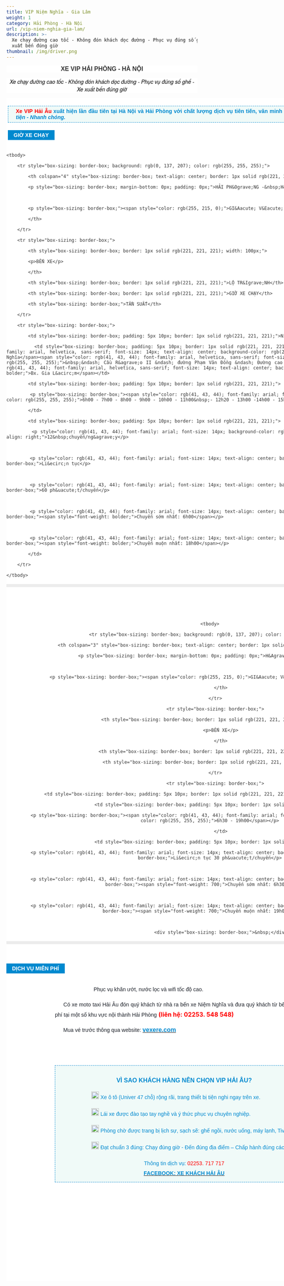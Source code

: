 ```yaml
---
title: VIP Niệm Nghĩa - Gia Lâm
weight: 1
category: Hải Phòng - Hà Nội
url: /vip-niem-nghia-gia-lam/
description: >-
  Xe chạy đường cao tốc - Không đón khách dọc đường - Phục vụ đúng số ghế - Xe
  xuất bến đúng giờ
thumbnail: /img/driver.png
---
```

<p style="box-sizing: border-box; color: rgb(51, 51, 51); font-family: -apple-system, BlinkMacSystemFont, &quot;avenir next&quot;, avenir, &quot;helvetica neue&quot;, helvetica, ubuntu, roboto, noto, &quot;segoe ui&quot;, arial, sans-serif; font-size: 14px; background-color: rgb(255, 255, 255); text-align: center;"><span style="font-size: 16px;"><span style="font-family: arial, helvetica, sans-serif;"><span style="font-weight: bolder;">XE VIP&nbsp;HẢI PH&Ograve;NG - H&Agrave; NỘI</span></span></span></p>



<p style="box-sizing: border-box; color: rgb(51, 51, 51); font-family: -apple-system, BlinkMacSystemFont, &quot;avenir next&quot;, avenir, &quot;helvetica neue&quot;, helvetica, ubuntu, roboto, noto, &quot;segoe ui&quot;, arial, sans-serif; font-size: 14px; background-color: rgb(255, 255, 255); text-align: center;"><span style="font-family: arial, helvetica, sans-serif;"><em style="font-family: &quot;Helvetica Neue&quot;, Helvetica, Arial, sans-serif;"><span style="color: rgb(0, 0, 0);">Xe chạy đường cao tốc - Kh&ocirc;ng đ&oacute;n kh&aacute;ch dọc đường - Phục vụ đ&uacute;ng số ghế - Xe xuất bến đ&uacute;ng giờ</span></em></span></p>



<div class="itemContainer itemContainerLast" style="box-sizing: border-box; color: rgb(51, 51, 51); font-family: -apple-system, BlinkMacSystemFont, &quot;avenir next&quot;, avenir, &quot;helvetica neue&quot;, helvetica, ubuntu, roboto, noto, &quot;segoe ui&quot;, arial, sans-serif; font-size: 14px; text-align: justify; background: rgb(255, 255, 255); border: 0px; outline: 0px; vertical-align: baseline; margin: 0px; padding: 0px; float: left;">

<div class="catItemView groupLeading" style="box-sizing: border-box; border: 0px; outline: 0px; vertical-align: baseline; background-image: initial; background-position: initial; background-size: initial; background-repeat: initial; background-attachment: initial; background-origin: initial; background-clip: initial; margin: 0px; padding: 4px;">

<div class="catItemHeader" style="box-sizing: border-box; border: 0px; outline: 0px; vertical-align: baseline; background-image: initial; background-position: initial; background-size: initial; background-repeat: initial; background-attachment: initial; background-origin: initial; background-clip: initial; margin: 0px; padding: 0px;">

<p style="box-sizing: border-box; margin-top: 16px; margin-bottom: 20px; padding: 5px 20px; border: 1px dashed rgb(0, 137, 207); background: none 0px 0px repeat scroll rgb(240, 250, 248);"><span style="font-family: arial, helvetica, sans-serif;"><span style="color: rgb(255, 0, 0); font-weight: 700;">Xe VIP&nbsp;Hải &Acirc;u</span><span style="color: rgb(0, 137, 207); font-weight: 700;">&nbsp;xuất&nbsp;hiện lần đầu ti&ecirc;n tại H&agrave; Nội v&agrave; Hải Ph&ograve;ng với chất lượng dịch vụ ti&ecirc;n tiến, văn minh v&agrave; lu&ocirc;n n&acirc;ng cao khẩu hiệu:&nbsp;<em>Đ&uacute;ng giờ - Thuận tiện - Nhanh ch&oacute;ng.</em></span></span></p>

</div>



<div style="box-sizing: border-box; font-family: arial; font-size: 16px; background: rgb(0, 137, 207); padding: 5px 15px; margin: 15px 0px; color: rgb(255, 255, 255); display: table;"><span style="font-size: 14px;"><span style="font-family: arial, helvetica, sans-serif;"><span style="font-weight: bolder;">GIỜ XE CHẠY</span></span></span></div>

</div>



<table style="box-sizing: border-box; color: rgb(41, 43, 44); border: 4px solid rgb(236, 236, 236); font-family: arial; text-align: center; width: 800px;">

	<tbody>

		<tr style="box-sizing: border-box; background: rgb(0, 137, 207); color: rgb(255, 255, 255);">

			<th colspan="4" style="box-sizing: border-box; text-align: center; border: 1px solid rgb(221, 221, 221); width: 100px;">

			<p style="box-sizing: border-box; margin-bottom: 0px; padding: 0px;">HẢI PH&Ograve;NG -&nbsp;H&Agrave; NỘI</p>



			<p style="box-sizing: border-box;"><span style="color: rgb(255, 215, 0);">GI&Aacute; V&Eacute;: 100.000Đ/NGƯỜI/LƯỢT</span></p>

			</th>

		</tr>

		<tr style="box-sizing: border-box;">

			<th style="box-sizing: border-box; border: 1px solid rgb(221, 221, 221); width: 100px;">

			<p>BẾN XE</p>

			</th>

			<th style="box-sizing: border-box; border: 1px solid rgb(221, 221, 221);">LỘ TR&Igrave;NH</th>

			<th style="box-sizing: border-box; border: 1px solid rgb(221, 221, 221);">GIỜ XE CHẠY</th>

			<th style="box-sizing: border-box;">TẦN SUẤT</th>

		</tr>

		<tr style="box-sizing: border-box;">

			<td style="box-sizing: border-box; padding: 5px 10px; border: 1px solid rgb(221, 221, 221);">Niệm Nghĩa</td>

			<td style="box-sizing: border-box; padding: 5px 10px; border: 1px solid rgb(221, 221, 221);"><span style="color: rgb(41, 43, 44); font-family: arial, helvetica, sans-serif; font-size: 14px; text-align: center; background-color: rgb(255, 255, 255); font-weight: bolder;">Bx. Niệm Nghĩa</span><span style="color: rgb(41, 43, 44); font-family: arial, helvetica, sans-serif; font-size: 14px; text-align: center; background-color: rgb(255, 255, 255);">&nbsp;&ndash; Cầu R&agrave;o II &ndash; đường Phạm Văn Đồng &ndash; Đường cao tốc 5B &ndash;&nbsp;</span><span style="color: rgb(41, 43, 44); font-family: arial, helvetica, sans-serif; font-size: 14px; text-align: center; background-color: rgb(255, 255, 255); font-weight: bolder;">Bx. Gia L&acirc;m</span></td>

			<td style="box-sizing: border-box; padding: 5px 10px; border: 1px solid rgb(221, 221, 221);">

			<p style="box-sizing: border-box;"><span style="color: rgb(41, 43, 44); font-family: arial; font-size: 14px; text-align: center; background-color: rgb(255, 255, 255);">6h00 - 7h00 - 8h00 - 9h00 - 10h00 - 11h00&nbsp;- 12h20 - 13h00 -14h00 - 15h00 - 16h00 - 17h00 - 18h00</span></p>

			</td>

			<td style="box-sizing: border-box; padding: 5px 10px; border: 1px solid rgb(221, 221, 221);">

			<p style="color: rgb(41, 43, 44); font-family: arial; font-size: 14px; background-color: rgb(255, 255, 255); box-sizing: border-box; text-align: right;">12&nbsp;chuyến/ng&agrave;y</p>



			<p style="color: rgb(41, 43, 44); font-family: arial; font-size: 14px; text-align: center; background-color: rgb(255, 255, 255); box-sizing: border-box;">Li&ecirc;n tục</p>



			<p style="color: rgb(41, 43, 44); font-family: arial; font-size: 14px; text-align: center; background-color: rgb(255, 255, 255); box-sizing: border-box;">60 ph&uacute;t/chuyến</p>



			<p style="color: rgb(41, 43, 44); font-family: arial; font-size: 14px; text-align: center; background-color: rgb(255, 255, 255); box-sizing: border-box;"><span style="font-weight: bolder;">Chuyến sớm nhất: 6h00</span></p>



			<p style="color: rgb(41, 43, 44); font-family: arial; font-size: 14px; text-align: center; background-color: rgb(255, 255, 255); box-sizing: border-box;"><span style="font-weight: bolder;">Chuyến muộn nhất: 18h00</span></p>

			</td>

		</tr>

	</tbody>

</table>



<div style="box-sizing: border-box; font-family: &quot;Helvetica Neue&quot;, Helvetica, Arial, sans-serif;">&nbsp;</div>



<div style="box-sizing: border-box; font-family: &quot;Helvetica Neue&quot;, Helvetica, Arial, sans-serif;">&nbsp;</div>



<div style="box-sizing: border-box; font-family: &quot;Helvetica Neue&quot;, Helvetica, Arial, sans-serif;">&nbsp;</div>



<div style="box-sizing: border-box; font-family: &quot;Helvetica Neue&quot;, Helvetica, Arial, sans-serif; text-align: center;">

<table style="box-sizing: border-box; color: rgb(41, 43, 44); border: 4px solid rgb(236, 236, 236); font-family: arial; width: 800px;">

	<tbody>

		<tr style="box-sizing: border-box; background: rgb(0, 137, 207); color: rgb(255, 255, 255);">

			<th colspan="3" style="box-sizing: border-box; text-align: center; border: 1px solid rgb(221, 221, 221); width: 170px;">

			<p style="box-sizing: border-box; margin-bottom: 0px; padding: 0px;">H&Agrave; NỘI - HẢI PH&Ograve;NG</p>



			<p style="box-sizing: border-box;"><span style="color: rgb(255, 215, 0);">GI&Aacute; V&Eacute;: 100.000Đ/NGƯỜI/LƯỢT</span></p>

			</th>

		</tr>

		<tr style="box-sizing: border-box;">

			<th style="box-sizing: border-box; border: 1px solid rgb(221, 221, 221); width: 170px;">

			<p>BẾN XE</p>

			</th>

			<th style="box-sizing: border-box; border: 1px solid rgb(221, 221, 221);">GIỜ XE CHẠY</th>

			<th style="box-sizing: border-box; border: 1px solid rgb(221, 221, 221);">TẦN SUẤT</th>

		</tr>

		<tr style="box-sizing: border-box;">

			<td style="box-sizing: border-box; padding: 5px 10px; border: 1px solid rgb(221, 221, 221);">Gia L&acirc;m -&nbsp; Niệm Nghĩa</td>

			<td style="box-sizing: border-box; padding: 5px 10px; border: 1px solid rgb(221, 221, 221);">

			<p style="box-sizing: border-box;"><span style="color: rgb(41, 43, 44); font-family: arial; font-size: 14px; text-align: center; background-color: rgb(255, 255, 255);">6h30 - 19h00</span></p>

			</td>

			<td style="box-sizing: border-box; padding: 5px 10px; border: 1px solid rgb(221, 221, 221);">

			<p style="color: rgb(41, 43, 44); font-family: arial; font-size: 14px; text-align: center; background-color: rgb(255, 255, 255); box-sizing: border-box;">Li&ecirc;n tục 30 ph&uacute;t/chuyến</p>



			<p style="color: rgb(41, 43, 44); font-family: arial; font-size: 14px; text-align: center; background-color: rgb(255, 255, 255); box-sizing: border-box;"><span style="font-weight: 700;">Chuyến sớm nhất: 6h30</span></p>



			<p style="color: rgb(41, 43, 44); font-family: arial; font-size: 14px; text-align: center; background-color: rgb(255, 255, 255); box-sizing: border-box;"><span style="font-weight: 700;">Chuyến muộn nhất: 19h00</span></p>



			<div style="box-sizing: border-box;">&nbsp;</div>



</table>



<p style="box-sizing: border-box;">&nbsp;</p>



<div style="box-sizing: border-box; font-family: -apple-system, BlinkMacSystemFont, &quot;avenir next&quot;, avenir, &quot;helvetica neue&quot;, helvetica, ubuntu, roboto, noto, &quot;segoe ui&quot;, arial, sans-serif; text-align: justify;">

<div style="box-sizing: border-box; font-family: arial; font-size: 16px; background: rgb(0, 137, 207); padding: 5px 15px; margin: 15px 0px; color: rgb(255, 255, 255); display: table;"><span style="font-size: 14px;"><span style="font-family: arial, helvetica, sans-serif;"><span style="font-weight: bolder;">DỊCH VỤ MIỄN PH&Iacute;</span></span></span></div>

</div>



<div style="box-sizing: border-box; font-family: -apple-system, BlinkMacSystemFont, &quot;avenir next&quot;, avenir, &quot;helvetica neue&quot;, helvetica, ubuntu, roboto, noto, &quot;segoe ui&quot;, arial, sans-serif;">

<div class="f6 ph3 ph6-l center darkblue" style="box-sizing: border-box; padding-left: 8rem; padding-right: 8rem; margin-left: auto; margin-right: auto; font-family: -apple-system, BlinkMacSystemFont, &quot;avenir next&quot;, avenir, &quot;helvetica neue&quot;, helvetica, ubuntu, roboto, noto, &quot;segoe ui&quot;, arial, sans-serif;">

<div class="fl w-100 w-70-l tj ph0 ph0-l" style="box-sizing: border-box; float: left; width: 816.891px; padding-left: 0px; padding-right: 0px; text-align: justify;">

<div id="itemListPrimary" style="box-sizing: border-box; outline: 0px; line-height: 26px; max-width: 100%; background-image: initial; background-position: initial; background-size: initial; background-repeat: initial; background-attachment: initial; background-origin: initial; background-clip: initial; border: 0px; vertical-align: baseline; margin: 0px; padding: 0px;">

<p style="color: rgb(35, 31, 32); font-size: 0.875rem; box-sizing: border-box; font-family: Arial; outline: none; margin-bottom: 0px; margin-left: 80px; padding: 0px; line-height: 26px; max-width: 100%;"><span class="_5mfr _47e3" style="line-height: 0; vertical-align: middle; margin: 0px 1px; font-family: Helvetica, Arial, sans-serif; color: rgb(29, 33, 41); font-size: 14px; background-color: rgb(255, 255, 255);"><img alt="" class="img" height="16" role="presentation" src="https://static.xx.fbcdn.net/images/emoji.php/v9/f8d/1/16/2611.png" style="border: 0px; vertical-align: -3px;" width="16" /><span class="_7oe" style="display: inline-block; font-size: 0px; width: 0px; font-family: inherit;">☑️</span></span><span style="color: rgb(29, 33, 41); font-family: Helvetica, Arial, sans-serif; font-size: 14px; background-color: rgb(255, 255, 255);">&nbsp;Phục vụ khăn ướt, nước lọc v&agrave; wifi tốc độ cao.</span><br style="color: rgb(29, 33, 41); font-family: Helvetica, Arial, sans-serif; font-size: 14px; background-color: rgb(255, 255, 255);" />

<span class="_5mfr _47e3" style="line-height: 0; vertical-align: middle; margin: 0px 1px; font-family: Helvetica, Arial, sans-serif; color: rgb(29, 33, 41); font-size: 14px; background-color: rgb(255, 255, 255);"><img alt="" class="img" height="16" role="presentation" src="https://static.xx.fbcdn.net/images/emoji.php/v9/f8d/1/16/2611.png" style="border: 0px; vertical-align: -3px;" width="16" /><span class="_7oe" style="display: inline-block; font-size: 0px; width: 0px; font-family: inherit;">☑️</span></span><span style="color: rgb(29, 33, 41); font-family: Helvetica, Arial, sans-serif; font-size: 14px; background-color: rgb(255, 255, 255);">&nbsp;C&oacute; xe moto taxi Hải &Acirc;u đ&oacute;n qu&yacute; kh&aacute;ch từ nh&agrave; ra bến xe Niệm Nghĩa v&agrave; đưa qu&yacute; kh&aacute;ch từ bến xe Niệm Nghĩa về tận nh&agrave; miễn ph&iacute; tại một số khu vực nội th&agrave;nh Hải Ph&ograve;ng</span><span style="font-size:16px;"><span style="color: rgb(29, 33, 41); font-family: Helvetica, Arial, sans-serif;"> </span><span style="color: rgb(255, 0, 0); font-family: -apple-system, BlinkMacSystemFont, &quot;avenir next&quot;, avenir, &quot;helvetica neue&quot;, helvetica, ubuntu, roboto, noto, &quot;segoe ui&quot;, arial, sans-serif; font-weight: 700; text-align: justify;">(li&ecirc;n hệ: 02253. 548 548)</span></span><br style="color: rgb(29, 33, 41); font-family: Helvetica, Arial, sans-serif; font-size: 14px; background-color: rgb(255, 255, 255);" />

<span class="_5mfr _47e3" style="line-height: 0; vertical-align: middle; margin: 0px 1px; font-family: Helvetica, Arial, sans-serif; color: rgb(29, 33, 41); font-size: 14px; background-color: rgb(255, 255, 255);"><img alt="" class="img" height="16" role="presentation" src="https://static.xx.fbcdn.net/images/emoji.php/v9/f8d/1/16/2611.png" style="border: 0px; vertical-align: -3px;" width="16" /><span class="_7oe" style="display: inline-block; font-size: 0px; width: 0px; font-family: inherit;">☑️</span></span><span style="color: rgb(29, 33, 41); font-family: Helvetica, Arial, sans-serif; font-size: 14px; background-color: rgb(255, 255, 255);">&nbsp;Mua v&eacute; trước th&ocirc;ng qua website: </span><span style="font-size:16px;"><span style="font-family: Helvetica, Arial, sans-serif; background-color: rgb(255, 255, 255);"><strong><a href="https://vexere.com/"><span style="color:#0089cf;">vexere.com</span></a></strong></span></span><br style="color: rgb(29, 33, 41); font-family: Helvetica, Arial, sans-serif; font-size: 14px; background-color: rgb(255, 255, 255);" />

&nbsp;</p>



<p style="color: rgb(35, 31, 32); font-size: 0.875rem; box-sizing: border-box; font-family: Arial; outline: none; margin-bottom: 0px; margin-left: 80px; padding: 0px; line-height: 26px; max-width: 100%;">&nbsp;</p>



<div class="itemContainer itemContainerLast" style="box-sizing: border-box; background: rgb(255, 255, 255); border: 0px; outline: 0px; vertical-align: baseline; margin: 0px; padding: 0px; float: left;">

<div style="box-sizing: border-box; font-family: &quot;Helvetica Neue&quot;, Helvetica, Arial, sans-serif; text-align: center;">

<div style="box-sizing: border-box; font-family: -apple-system, BlinkMacSystemFont, &quot;avenir next&quot;, avenir, &quot;helvetica neue&quot;, helvetica, ubuntu, roboto, noto, &quot;segoe ui&quot;, arial, sans-serif;">

<div style="box-sizing: border-box; font-family: arial; border: 1px dashed rgb(0, 137, 207); padding: 10px 15px; margin-bottom: 20px; background: rgb(240, 250, 248);">

<p style="color: rgb(51, 51, 51); font-size: 16px; box-sizing: border-box;"><span style="font-size:16px;"><span style="font-family:arial,helvetica,sans-serif;"><span style="color: rgb(0, 137, 207);"><span style="font-weight: bolder;">V&Igrave; SAO KH&Aacute;CH H&Agrave;NG N&Ecirc;N CHỌN VIP HẢI &Acirc;U?</span></span></span></span></p>



<p style="color: rgb(51, 51, 51); font-size: 16px; box-sizing: border-box; text-align: left; margin-left: 80px;"><span style="font-size:14px;"><span style="font-family:arial,helvetica,sans-serif;"><span style="color: rgb(0, 137, 207);"><img alt="" height="20" src="https://xehaiau.netlify.com/pictures/picfullsizes/2018/01/02/blue%20arrow(1).png" style="border-style: none; max-width: 100%;" width="20" />&nbsp;Xe &ocirc; t&ocirc; (Univer 47 chỗ) rộng r&atilde;i, trang thiết bị tiện nghi ngay tr&ecirc;n xe.</span></span></span></p>



<p style="color: rgb(51, 51, 51); font-size: 16px; box-sizing: border-box; text-align: left; margin-left: 80px;"><span style="font-size:14px;"><span style="font-family:arial,helvetica,sans-serif;"><span style="color: rgb(0, 137, 207);"><img alt="" height="20" src="https://xehaiau.netlify.com/pictures/picfullsizes/2018/01/02/blue%20arrow(1).png" style="border-style: none; max-width: 100%;" width="20" />&nbsp;L&aacute;i xe được đ&agrave;o tạo tay nghề v&agrave; &yacute; thức phục vụ chuy&ecirc;n nghiệp.</span></span></span></p>



<p style="color: rgb(51, 51, 51); font-size: 16px; box-sizing: border-box; text-align: left; margin-left: 80px;"><span style="font-size:14px;"><span style="font-family:arial,helvetica,sans-serif;"><span style="color: rgb(0, 137, 207);"><img alt="" height="20" src="https://xehaiau.netlify.com/pictures/picfullsizes/2018/01/02/blue%20arrow(1).png" style="border-style: none; max-width: 100%;" width="20" />&nbsp;Ph&ograve;ng chờ được trang bị lịch sự, sạch sẽ: ghế ngồi, nước uống, m&aacute;y lạnh, Tivi, toilet,...</span></span></span></p>



<p style="color: rgb(51, 51, 51); font-size: 16px; box-sizing: border-box; text-align: left; margin-left: 80px;"><span style="font-size:14px;"><span style="font-family:arial,helvetica,sans-serif;"><span style="color: rgb(0, 137, 207);"><img alt="" height="20" src="https://xehaiau.netlify.com/pictures/picfullsizes/2018/01/02/blue%20arrow(1).png" style="border-style: none; max-width: 100%;" width="20" />&nbsp;Đạt chuẩn 3 đ&uacute;ng: Chạy đ&uacute;ng giờ - Đến đ&uacute;ng địa điểm &ndash; Chấp h&agrave;nh đ&uacute;ng c&aacute;c quy định.</span></span></span></p>



<div class="btnda1tv" style="color: rgb(51, 51, 51); font-size: 16px; box-sizing: border-box; cursor: pointer;"><span style="font-size:14px;"><span style="font-family:arial,helvetica,sans-serif;"><span style="color: rgb(0, 137, 207);">Th&ocirc;ng tin dịch vụ:&nbsp;</span><span style="color: rgb(255, 0, 0);">02253. 717 717</span></span></span></div>



<div class="btnda1tv" style="box-sizing: border-box; cursor: pointer;"><span style="font-size:14px;"><span style="font-family:arial,helvetica,sans-serif;"><a href="https://www.facebook.com/xekhachviphaiau/"><font color="#0089cf"><b>FACEBOOK: XE KH&Aacute;CH HẢI &Acirc;U</b></font></a></span></span></div>

</div>



<p style="color: rgb(51, 51, 51); font-size: 0.875rem; box-sizing: border-box;">&nbsp;</p>



<p style="color: rgb(51, 51, 51); font-size: 0.875rem; box-sizing: border-box;">&nbsp;</p>



<p style="color: rgb(51, 51, 51); font-size: 0.875rem; box-sizing: border-box;">&nbsp;</p>



<p style="color: rgb(51, 51, 51); font-size: 0.875rem; box-sizing: border-box;">&nbsp;</p>

</div>



<p style="color: rgb(51, 51, 51); font-size: 0.875rem; box-sizing: border-box;">&nbsp;</p>



<p style="color: rgb(51, 51, 51); font-size: 0.875rem; box-sizing: border-box;">&nbsp;</p>

</div>

</div>

</div>

</div>

</div>

</div>

</div>

</div>

</body>

</html>
